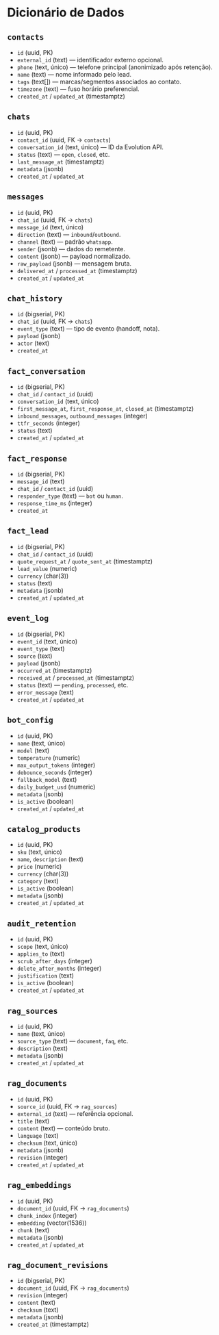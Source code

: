 # Dicionário de Dados

## `contacts`
- `id` (uuid, PK)
- `external_id` (text) — identificador externo opcional.
- `phone` (text, único) — telefone principal (anonimizado após retenção).
- `name` (text) — nome informado pelo lead.
- `tags` (text[]) — marcas/segmentos associados ao contato.
- `timezone` (text) — fuso horário preferencial.
- `created_at` / `updated_at` (timestamptz)

## `chats`
- `id` (uuid, PK)
- `contact_id` (uuid, FK → `contacts`)
- `conversation_id` (text, único) — ID da Evolution API.
- `status` (text) — `open`, `closed`, etc.
- `last_message_at` (timestamptz)
- `metadata` (jsonb)
- `created_at` / `updated_at`

## `messages`
- `id` (uuid, PK)
- `chat_id` (uuid, FK → `chats`)
- `message_id` (text, único)
- `direction` (text) — `inbound`/`outbound`.
- `channel` (text) — padrão `whatsapp`.
- `sender` (jsonb) — dados do remetente.
- `content` (jsonb) — payload normalizado.
- `raw_payload` (jsonb) — mensagem bruta.
- `delivered_at` / `processed_at` (timestamptz)
- `created_at` / `updated_at`

## `chat_history`
- `id` (bigserial, PK)
- `chat_id` (uuid, FK → `chats`)
- `event_type` (text) — tipo de evento (handoff, nota).
- `payload` (jsonb)
- `actor` (text)
- `created_at`

## `fact_conversation`
- `id` (bigserial, PK)
- `chat_id` / `contact_id` (uuid)
- `conversation_id` (text, único)
- `first_message_at`, `first_response_at`, `closed_at` (timestamptz)
- `inbound_messages`, `outbound_messages` (integer)
- `ttfr_seconds` (integer)
- `status` (text)
- `created_at` / `updated_at`

## `fact_response`
- `id` (bigserial, PK)
- `message_id` (text)
- `chat_id` / `contact_id` (uuid)
- `responder_type` (text) — `bot` ou `human`.
- `response_time_ms` (integer)
- `created_at`

## `fact_lead`
- `id` (bigserial, PK)
- `chat_id` / `contact_id` (uuid)
- `quote_request_at` / `quote_sent_at` (timestamptz)
- `lead_value` (numeric)
- `currency` (char(3))
- `status` (text)
- `metadata` (jsonb)
- `created_at` / `updated_at`

## `event_log`
- `id` (bigserial, PK)
- `event_id` (text, único)
- `event_type` (text)
- `source` (text)
- `payload` (jsonb)
- `occurred_at` (timestamptz)
- `received_at` / `processed_at` (timestamptz)
- `status` (text) — `pending`, `processed`, etc.
- `error_message` (text)
- `created_at` / `updated_at`

## `bot_config`
- `id` (uuid, PK)
- `name` (text, único)
- `model` (text)
- `temperature` (numeric)
- `max_output_tokens` (integer)
- `debounce_seconds` (integer)
- `fallback_model` (text)
- `daily_budget_usd` (numeric)
- `metadata` (jsonb)
- `is_active` (boolean)
- `created_at` / `updated_at`

## `catalog_products`
- `id` (uuid, PK)
- `sku` (text, único)
- `name`, `description` (text)
- `price` (numeric)
- `currency` (char(3))
- `category` (text)
- `is_active` (boolean)
- `metadata` (jsonb)
- `created_at` / `updated_at`

## `audit_retention`
- `id` (uuid, PK)
- `scope` (text, único)
- `applies_to` (text)
- `scrub_after_days` (integer)
- `delete_after_months` (integer)
- `justification` (text)
- `is_active` (boolean)
- `created_at` / `updated_at`

## `rag_sources`
- `id` (uuid, PK)
- `name` (text, único)
- `source_type` (text) — `document`, `faq`, etc.
- `description` (text)
- `metadata` (jsonb)
- `created_at` / `updated_at`

## `rag_documents`
- `id` (uuid, PK)
- `source_id` (uuid, FK → `rag_sources`)
- `external_id` (text) — referência opcional.
- `title` (text)
- `content` (text) — conteúdo bruto.
- `language` (text)
- `checksum` (text, único)
- `metadata` (jsonb)
- `revision` (integer)
- `created_at` / `updated_at`

## `rag_embeddings`
- `id` (uuid, PK)
- `document_id` (uuid, FK → `rag_documents`)
- `chunk_index` (integer)
- `embedding` (vector(1536))
- `chunk` (text)
- `metadata` (jsonb)
- `created_at` / `updated_at`

## `rag_document_revisions`
- `id` (bigserial, PK)
- `document_id` (uuid, FK → `rag_documents`)
- `revision` (integer)
- `content` (text)
- `checksum` (text)
- `metadata` (jsonb)
- `created_at` (timestamptz)
